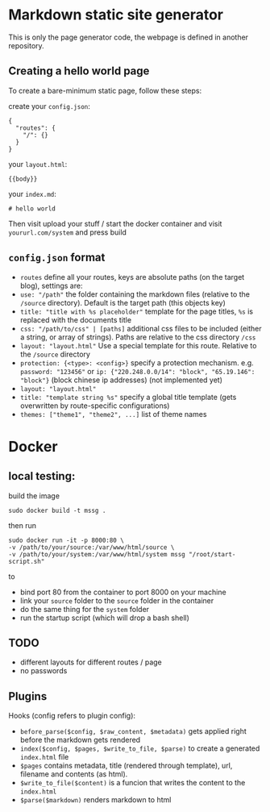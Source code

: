 # Markdown static site generator

This is only the page generator code, the webpage is defined in another repository.

## Creating a hello world page

To create a bare-minimum static page, follow these steps:

create your `config.json`:
```
{
  "routes": {
    "/": {}
  }
}
```

your `layout.html`:
```
{{body}}
```

your `index.md`:
```
# hello world
```

Then visit upload your stuff / start the docker container and visit `yoururl.com/system` and press build




## `config.json` format

 - `routes` define all your routes, keys are absolute paths (on the target blog), settings are:
  - `use: "/path"` the folder containing the markdown files (relative to the `/source` directory). Default is the target path (this objects key)
  - `title: "title with %s placeholder"` template for the page titles, `%s` is replaced with the documents title
  - `css: "/path/to/css" | [paths]` additional css files to be included (either a string, or array of strings). Paths are relative to the css directory `/css`
  - `layout: "layout.html"` Use a special template for this route. Relative to the `/source` directory
  - `protection: {<type>: <config>}` specify a protection mechanism. e.g. `password: "123456"` or `ip: {"220.248.0.0/14": "block", "65.19.146": "block"}` (block chinese ip addresses) (not implemented yet)
 - `layout: "layout.html"`
 - `title: "template string %s"` specify a global title template  (gets overwritten by route-specific configurations)
 - `themes: ["theme1", "theme2", ...]` list of theme names



# Docker

## local testing:

build the image

`sudo docker build -t mssg .`

then run

```
sudo docker run -it -p 8000:80 \
-v /path/to/your/source:/var/www/html/source \
-v /path/to/your/system:/var/www/html/system mssg "/root/start-script.sh"
```

to
 - bind port 80  from the container to port 8000 on your machine
 - link your `source` folder to the `source` folder in the container
 - do the same thing for the `system` folder
 - run the startup script (which will drop a bash shell)


## TODO

 - different layouts for different routes / page
 - no passwords


## Plugins

Hooks (config refers to plugin config):
 - `before_parse($config, $raw_content, $metadata)` gets applied right before the markdown gets rendered
 - `index($config, $pages, $write_to_file, $parse)` to create a generated `index.html` file
  - `$pages` contains metadata, title (rendered through template), url, filename and contents (as html).
  - `$write_to_file($content)` is a funcion that writes the content to the `index.html`
  - `$parse($markdown)` renders markdown to html
